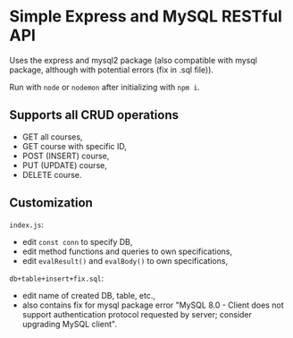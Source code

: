 # Simple Express and MySQL RESTful API

Uses the express and mysql2 package (also compatible with mysql package, although with potential errors (fix in .sql file)).

Run with `node` or `nodemon` after initializing with `npm i`.

## Supports all CRUD operations

  - GET all courses,
  - GET course with specific ID,
  - POST (INSERT) course,
  - PUT (UPDATE) course,
  - DELETE course.

## Customization

`index.js`:
  - edit `const conn` to specify DB,
  - edit method functions and queries to own specifications,
  - edit `evalResult()` and `evalBody()` to own specifications,

`db+table+insert+fix.sql`:
  - edit name of created DB, table, etc.,
  - also contains fix for mysql package error "MySQL 8.0 - Client does not support authentication protocol requested by server; 
consider upgrading MySQL client".
